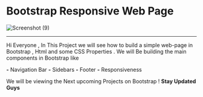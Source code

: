 

**<h1>Bootstrap Responsive Web Page</h1>**

![Screenshot (9)](https://github.com/ADItya0367/Bootstrap-Responsive-Page/assets/113133103/56069b8b-0994-4fc8-b25d-8bdf5f9a2c7e)

<hr>
Hi Everyone  , 
In This Project we will see how to build a simple web-page in Bootstrap , Html and some CSS Properties . We will Be building the main components in Bootstrap like
 
 **-** Navigation Bar
 **-** Sidebars 
 **-** Footer
 **-** Responsiveness

 We will be viewing the Next upcoming Projects on Bootstrap !
**Stay Updated Guys**
